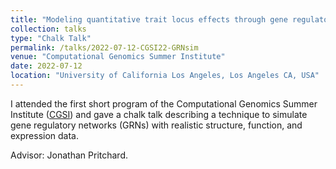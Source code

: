 ```yaml
---
title: "Modeling quantitative trait locus effects through gene regulatory networks"
collection: talks
type: "Chalk Talk"
permalink: /talks/2022-07-12-CGSI22-GRNsim
venue: "Computational Genomics Summer Institute"
date: 2022-07-12
location: "University of California Los Angeles, Los Angeles CA, USA"
---
```


I attended the first short program of the Computational Genomics Summer Institute ([CGSI](http://computationalgenomics.bioinformatics.ucla.edu/)) and gave a chalk talk describing a technique to simulate gene regulatory networks (GRNs) with realistic structure, function, and expression data.

Advisor: Jonathan Pritchard. 
